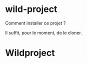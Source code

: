 # wild-project

Comment installer ce projet ?

Il suffit, pour le moment, de le cloner.
# Wildproject
